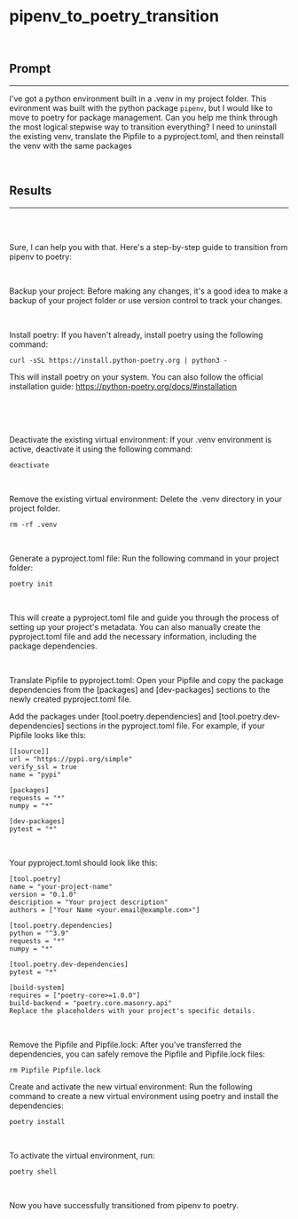 # **pipenv_to_poetry_transition**

<br>

## Prompt

---

I've got a python environment built in a .venv in my project folder. This evironment was built with  the python package  `pipenv`, but I  would like to move to poetry for package management.
Can you help me think through the most logical stepwise way to transition  everything? I need to uninstall the existing venv, translate the Pipfile to a pyproject.toml, and then reinstall the venv with the same packages

<br>

## Results

---

<br><br>

Sure, I can help you with that. Here's a step-by-step guide to transition from pipenv to poetry:

<br>

Backup your project: Before making any changes, it's a good idea to make a backup of your project folder or use version control to track your changes.

<br>

Install poetry: If you haven't already, install poetry using the following command:

```
curl -sSL https://install.python-poetry.org | python3 -
```

This will install poetry on your system. You can also follow the official installation guide: <https://python-poetry.org/docs/#installation>

<br><br><br>

Deactivate the existing virtual environment: If your .venv environment is active, deactivate it using the following command:

```
deactivate
```

<br>

Remove the existing virtual environment: Delete the .venv directory in your project folder.

```
rm -rf .venv
```

<br>

Generate a pyproject.toml file: Run the following command in your project folder:

```
poetry init
```

<br>

This will create a pyproject.toml file and guide you through the process of setting up your project's metadata. You can also manually create the pyproject.toml file and add the necessary information, including the package dependencies.

<br>

Translate Pipfile to pyproject.toml: Open your Pipfile and copy the package dependencies from the [packages] and [dev-packages] sections to the newly created pyproject.toml file.

Add the packages under [tool.poetry.dependencies] and [tool.poetry.dev-dependencies] sections in the pyproject.toml file. For example, if your Pipfile looks like this:

```
[[source]]
url = "https://pypi.org/simple"
verify_ssl = true
name = "pypi"

[packages]
requests = "*"
numpy = "*"

[dev-packages]
pytest = "*"
```

<br>

Your pyproject.toml should look like this:

```
[tool.poetry]
name = "your-project-name"
version = "0.1.0"
description = "Your project description"
authors = ["Your Name <your.email@example.com>"]

[tool.poetry.dependencies]
python = "^3.9"
requests = "*"
numpy = "*"

[tool.poetry.dev-dependencies]
pytest = "*"

[build-system]
requires = ["poetry-core>=1.0.0"]
build-backend = "poetry.core.masonry.api"
Replace the placeholders with your project's specific details.
```

<br>

Remove the Pipfile and Pipfile.lock: After you've transferred the dependencies, you can safely remove the Pipfile and Pipfile.lock files:

```
rm Pipfile Pipfile.lock
```

Create and activate the new virtual environment: Run the following command to create a new virtual environment using poetry and install the dependencies:

```
poetry install
```

<br>

To activate the virtual environment, run:

```
poetry shell
```

<br>

Now you have successfully transitioned from pipenv to poetry.

<br>
